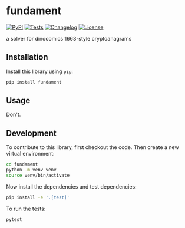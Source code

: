 # fundament

[![PyPI](https://img.shields.io/pypi/v/fundament.svg)](https://pypi.org/project/fundament/)
[![Tests](https://github.com/lonnen/fundament/actions/workflows/test.yml/badge.svg)](https://github.com/lonnen/fundament/actions/workflows/test.yml)
[![Changelog](https://img.shields.io/github/v/release/lonnen/fundament?include_prereleases&label=changelog)](https://github.com/lonnen/fundament/releases)
[![License](https://img.shields.io/badge/license-Apache%202.0-blue.svg)](https://github.com/lonnen/fundament/blob/main/LICENSE)

a solver for dinocomics 1663-style cryptoanagrams

## Installation

Install this library using `pip`:
```bash
pip install fundament
```
## Usage

Don't.

## Development

To contribute to this library, first checkout the code. Then create a new virtual environment:
```bash
cd fundament
python -m venv venv
source venv/bin/activate
```
Now install the dependencies and test dependencies:
```bash
pip install -e '.[test]'
```
To run the tests:
```bash
pytest
```
